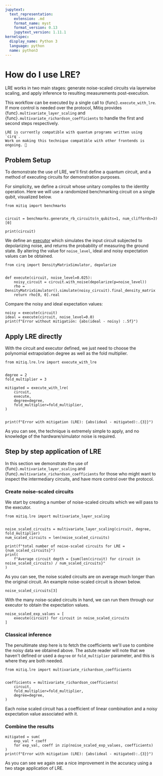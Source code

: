 ```yaml
---
jupytext:
  text_representation:
    extension: .md
    format_name: myst
    format_version: 0.13
    jupytext_version: 1.11.1
kernelspec:
  display_name: Python 3
  language: python
  name: python3
---
```


# How do I use LRE?

LRE works in two main stages: generate noise-scaled circuits via layerwise scaling, and apply inference to resulting measurements post-execution.

This workflow can be executed by a single call to {func}`.execute_with_lre`.
If more control is needed over the protocol, Mitiq provides {func}`.multivariate_layer_scaling` and {func}`.multivariate_richardson_coefficients` to handle the first and second steps respectively.

```{danger}
LRE is currently compatible with quantum programs written using `cirq`.
Work on making this technique compatible with other frontends is ongoing. 🚧
```

## Problem Setup

To demonstrate the use of LRE, we'll first define a quantum circuit, and a method of executing circuits for demonstration purposes.

For simplicity, we define a circuit whose unitary compiles to the identity operation.
Here we will use a randomized benchmarking circuit on a single qubit, visualized below.

```{code-cell} ipython3
from mitiq import benchmarks


circuit = benchmarks.generate_rb_circuits(n_qubits=1, num_cliffords=3)[0]

print(circuit)
```

We define an [executor](executors.md) which simulates the input circuit subjected to depolarizing noise, and returns the probability of measuring the ground state.
By altering the value for `noise_level`, ideal and noisy expectation values can be obtained.

```{code-cell} ipython3
from cirq import DensityMatrixSimulator, depolarize


def execute(circuit, noise_level=0.025):
    noisy_circuit = circuit.with_noise(depolarize(p=noise_level))
    rho = DensityMatrixSimulator().simulate(noisy_circuit).final_density_matrix
    return rho[0, 0].real
```

Compare the noisy and ideal expectation values:

```{code-cell} ipython3
noisy = execute(circuit)
ideal = execute(circuit, noise_level=0.0)
print(f"Error without mitigation: {abs(ideal - noisy) :.5f}")
```

## Apply LRE directly

With the circuit and executor defined, we just need to choose the polynomial extrapolation degree as well as the fold multiplier.

```{code-cell} ipython3
from mitiq.lre.lre import execute_with_lre


degree = 2
fold_multiplier = 3

mitigated = execute_with_lre(
    circuit,
    execute,
    degree=degree,
    fold_multiplier=fold_multiplier,
)


print(f"Error with mitigation (LRE): {abs(ideal - mitigated):.{3}}")
```

As you can see, the technique is extremely simple to apply, and no knowledge of the hardware/simulator noise is required.

## Step by step application of LRE

In this section we demonstrate the use of {func}`.multivariate_layer_scaling` and {func}`.multivariate_richardson_coefficients` for those who might want to inspect the intermediary circuits, and have more control over the protocol.

### Create noise-scaled circuits

We start by creating a number of noise-scaled circuits which we will pass to the executor.

```{code-cell} ipython3
from mitiq.lre import multivariate_layer_scaling


noise_scaled_circuits = multivariate_layer_scaling(circuit, degree, fold_multiplier)
num_scaled_circuits = len(noise_scaled_circuits)

print(f"total number of noise-scaled circuits for LRE = {num_scaled_circuits}")
print(
    f"Average circuit depth = {sum(len(circuit) for circuit in noise_scaled_circuits) / num_scaled_circuits}"
)
```

As you can see, the noise scaled circuits are on average much longer than the original circuit.
An example noise-scaled circuit is shown below.

```{code-cell} ipython3
noise_scaled_circuits[3]
```

With the many noise-scaled circuits in hand, we can run them through our executor to obtain the expectation values.

```{code-cell} ipython3
noise_scaled_exp_values = [
    execute(circuit) for circuit in noise_scaled_circuits
]
```

### Classical inference

The penultimate step here is to fetch the coefficients we'll use to combine the noisy data we obtained above.
The astute reader will note that we haven't defined or used a `degree` or `fold_multiplier` parameter, and this is where they are both needed.

```{code-cell} ipython3
from mitiq.lre import multivariate_richardson_coefficients


coefficients = multivariate_richardson_coefficients(
    circuit,
    fold_multiplier=fold_multiplier,
    degree=degree,
)
```

Each noise scaled circuit has a coefficient of linear combination and a noisy expectation value associated with it.

### Combine the results

```{code-cell} ipython3
mitigated = sum(
    exp_val * coeff
    for exp_val, coeff in zip(noise_scaled_exp_values, coefficients)
)
print(f"Error with mitigation (LRE): {abs(ideal - mitigated):.{3}}")
```

As you can see we again see a nice improvement in the accuracy using a two stage application of LRE.
